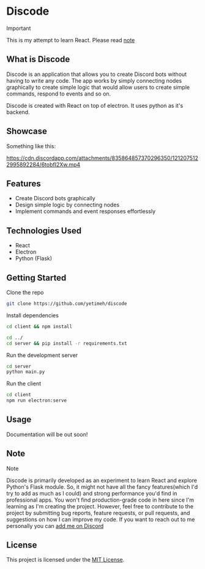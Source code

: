 # Discode

> [!IMPORTANT]  
> This is my attempt to learn React. Please read [note](#note)




## What is  Discode

Discode is an application that allows you to create Discord bots without having to write any code. The app works by simply connecting nodes graphically to create simple logic that would allow users to create simple commands, respond to events and so on.

Discode is created with React on top of electron. It uses python as it's backend.

## Showcase

Something like this:

https://cdn.discordapp.com/attachments/835864857370296350/1212075122995892284/6tobfI2Xw.mp4

## Features

- Create Discord bots graphically
- Design simple logic by connecting nodes
- Implement commands and event responses effortlessly

## Technologies Used

- React
- Electron
- Python (Flask)

## Getting Started

Clone the repo

```bash
git clone https://github.com/yetimeh/discode

```

Install dependencies

```bash
cd client && npm install
```

```bash
cd ../
cd server && pip install -r requirements.txt
```

Run the development server

```bash
cd server
python main.py
```

Run the client 
```bash
cd client
npm run electron:serve
```

## Usage

Documentation will be out soon!

## Note

> [!NOTE]  
> Discode is primarily developed as an experiment to learn React and explore Python's Flask module. So, it might not have all the fancy features(which I'd try to add as much as I could) and strong performance you'd find in professional apps. You won't find production-grade code in here since I'm learning as I'm creating the project. However, feel free to contribute to the project by submitting bug reports, feature requests, or pull requests, and suggestions on how I can improve my code. If you want to reach out to me personally you can [add me on Discord](https://discordapp.com/users/652407551849267200)



## License

This project is licensed under the [MIT License](LICENSE).